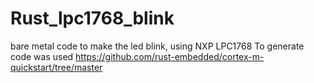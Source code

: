 # Rust_lpc1768_blink
bare metal code to make the led blink, using NXP LPC1768
To generate code was used https://github.com/rust-embedded/cortex-m-quickstart/tree/master
